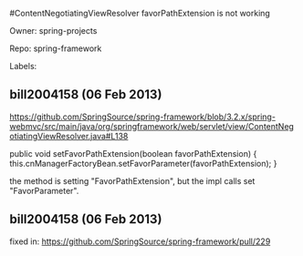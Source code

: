 #ContentNegotiatingViewResolver favorPathExtension is not working

Owner: spring-projects

Repo: spring-framework

Labels: 

## bill2004158 (06 Feb 2013)

https://github.com/SpringSource/spring-framework/blob/3.2.x/spring-webmvc/src/main/java/org/springframework/web/servlet/view/ContentNegotiatingViewResolver.java#L138

public void setFavorPathExtension(boolean favorPathExtension) {
    this.cnManagerFactoryBean.setFavorParameter(favorPathExtension);
}

the method is setting "FavorPathExtension", but the impl calls set "FavorParameter".


## bill2004158 (06 Feb 2013)

fixed in: 
https://github.com/SpringSource/spring-framework/pull/229


